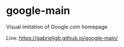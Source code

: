 # google-main

Visual imitation of Google.com homepage

Live: https://gabrieljgb.github.io/google-main/
